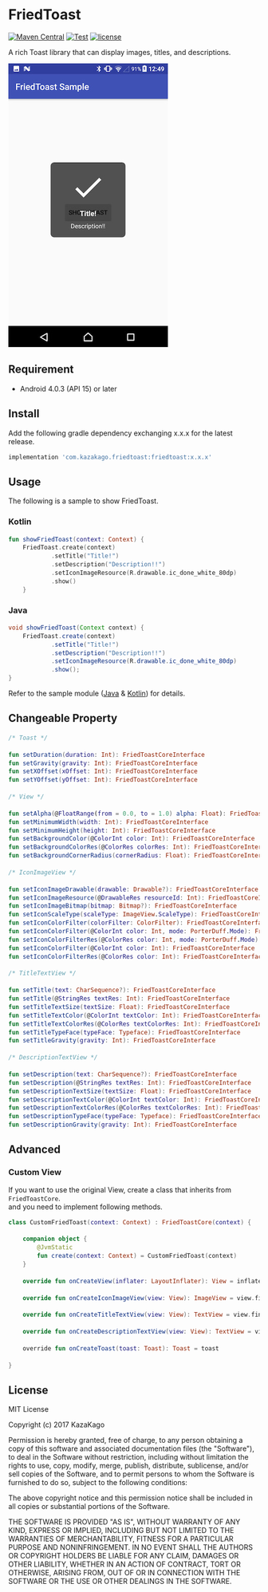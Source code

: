 FriedToast
====

[![Maven Central](https://img.shields.io/maven-central/v/com.kazakago.friedtoast/friedtoast.svg)](https://search.maven.org/artifact/com.kazakago.friedtoast/friedtoast)
[![Test](https://github.com/KazaKago/friedtoast/workflows/Test/badge.svg)](https://github.com/KazaKago/friedtoast/actions?query=workflow%3ATest)
[![license](https://img.shields.io/github/license/kazakago/friedtoast.svg)](LICENSE.md)

A rich Toast library that can display images, titles, and descriptions.

![./Artwork/screenshot.jpg](./Artwork/screenshot.jpg)

## Requirement

- Android 4.0.3 (API 15) or later

## Install

Add the following gradle dependency exchanging x.x.x for the latest release.

```groovy
implementation 'com.kazakago.friedtoast:friedtoast:x.x.x'
```

## Usage

The following is a sample to show FriedToast.

### Kotlin

```kotlin
fun showFriedToast(context: Context) {
    FriedToast.create(context)
            .setTitle("Title!")
            .setDescription("Description!!")
            .setIconImageResource(R.drawable.ic_done_white_80dp)
            .show()
    }
```

### Java

```java
void showFriedToast(Context context) {
    FriedToast.create(context)
            .setTitle("Title!")
            .setDescription("Description!!")
            .setIconImageResource(R.drawable.ic_done_white_80dp)
            .show();
}
```

Refer to the sample module ([Java](https://github.com/KazaKago/FriedToast/tree/master/samplejava) & [Kotlin](https://github.com/KazaKago/FriedToast/tree/master/samplekotlin)) for details.

## Changeable Property

```kotlin
/* Toast */

fun setDuration(duration: Int): FriedToastCoreInterface
fun setGravity(gravity: Int): FriedToastCoreInterface
fun setXOffset(xOffset: Int): FriedToastCoreInterface
fun setYOffset(yOffset: Int): FriedToastCoreInterface

/* View */

fun setAlpha(@FloatRange(from = 0.0, to = 1.0) alpha: Float): FriedToastCoreInterface
fun setMinimumWidth(width: Int): FriedToastCoreInterface
fun setMinimumHeight(height: Int): FriedToastCoreInterface
fun setBackgroundColor(@ColorInt color: Int): FriedToastCoreInterface
fun setBackgroundColorRes(@ColorRes colorRes: Int): FriedToastCoreInterface
fun setBackgroundCornerRadius(cornerRadius: Float): FriedToastCoreInterface

/* IconImageView */

fun setIconImageDrawable(drawable: Drawable?): FriedToastCoreInterface
fun setIconImageResource(@DrawableRes resourceId: Int): FriedToastCoreInterface
fun setIconImageBitmap(bitmap: Bitmap?): FriedToastCoreInterface
fun setIconScaleType(scaleType: ImageView.ScaleType): FriedToastCoreInterface
fun setIconColorFilter(colorFilter: ColorFilter): FriedToastCoreInterface
fun setIconColorFilter(@ColorInt color: Int, mode: PorterDuff.Mode): FriedToastCoreInterface
fun setIconColorFilterRes(@ColorRes color: Int, mode: PorterDuff.Mode): FriedToastCoreInterface
fun setIconColorFilter(@ColorInt color: Int): FriedToastCoreInterface
fun setIconColorFilterRes(@ColorRes color: Int): FriedToastCoreInterface

/* TitleTextView */

fun setTitle(text: CharSequence?): FriedToastCoreInterface
fun setTitle(@StringRes textRes: Int): FriedToastCoreInterface
fun setTitleTextSize(textSize: Float): FriedToastCoreInterface
fun setTitleTextColor(@ColorInt textColor: Int): FriedToastCoreInterface
fun setTitleTextColorRes(@ColorRes textColorRes: Int): FriedToastCoreInterface
fun setTitleTypeFace(typeFace: Typeface): FriedToastCoreInterface
fun setTitleGravity(gravity: Int): FriedToastCoreInterface

/* DescriptionTextView */

fun setDescription(text: CharSequence?): FriedToastCoreInterface
fun setDescription(@StringRes textRes: Int): FriedToastCoreInterface
fun setDescriptionTextSize(textSize: Float): FriedToastCoreInterface
fun setDescriptionTextColor(@ColorInt textColor: Int): FriedToastCoreInterface
fun setDescriptionTextColorRes(@ColorRes textColorRes: Int): FriedToastCoreInterface
fun setDescriptionTypeFace(typeFace: Typeface): FriedToastCoreInterface
fun setDescriptionGravity(gravity: Int): FriedToastCoreInterface
```

## Advanced

### Custom View

If you want to use the original View, create a class that inherits from `FriedToastCore`.  
and you need to implement following methods.  

```kotlin
class CustomFriedToast(context: Context) : FriedToastCore(context) {

    companion object {
        @JvmStatic
        fun create(context: Context) = CustomFriedToast(context)
    }

    override fun onCreateView(inflater: LayoutInflater): View = inflater.inflate(YOUR_CUSTOM_VIEW_LAYOUT, null)

    override fun onCreateIconImageView(view: View): ImageView = view.findViewById(YOUR_CUSTOM_ICON_IMAGEVIEW_ID)

    override fun onCreateTitleTextView(view: View): TextView = view.findViewById(YOUR_CUSTOM_TITLE_TEXTVIEW_ID)

    override fun onCreateDescriptionTextView(view: View): TextView = view.findViewById(YOUR_CUSTOM_DESCRIPTION_TEXTVIEW_ID)

    override fun onCreateToast(toast: Toast): Toast = toast

}
```

## License
MIT License

Copyright (c) 2017 KazaKago

Permission is hereby granted, free of charge, to any person obtaining a copy
of this software and associated documentation files (the "Software"), to deal
in the Software without restriction, including without limitation the rights
to use, copy, modify, merge, publish, distribute, sublicense, and/or sell
copies of the Software, and to permit persons to whom the Software is
furnished to do so, subject to the following conditions:

The above copyright notice and this permission notice shall be included in all
copies or substantial portions of the Software.

THE SOFTWARE IS PROVIDED "AS IS", WITHOUT WARRANTY OF ANY KIND, EXPRESS OR
IMPLIED, INCLUDING BUT NOT LIMITED TO THE WARRANTIES OF MERCHANTABILITY,
FITNESS FOR A PARTICULAR PURPOSE AND NONINFRINGEMENT. IN NO EVENT SHALL THE
AUTHORS OR COPYRIGHT HOLDERS BE LIABLE FOR ANY CLAIM, DAMAGES OR OTHER
LIABILITY, WHETHER IN AN ACTION OF CONTRACT, TORT OR OTHERWISE, ARISING FROM,
OUT OF OR IN CONNECTION WITH THE SOFTWARE OR THE USE OR OTHER DEALINGS IN THE
SOFTWARE.
